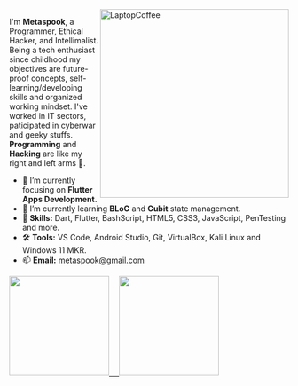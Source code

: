
<img src="https://raw.githubusercontent.com/MicaelliMedeiros/micaellimedeiros/master/image/computer-illustration.png" min-width="340px" max-width="400px" width="340px" align="right" alt="LaptopCoffee">

<p align="left"> 
I'm <strong>Metaspook</strong>, a Programmer, Ethical Hacker, and Intellimalist. Being a tech enthusiast since childhood my objectives are future-proof concepts, self-learning/developing skills and organized working mindset. I've worked in IT sectors, paticipated in cyberwar and geeky stuffs. <strong>Programming</strong> and <strong>Hacking</strong> are like my right and left arms 🤝.<br>
  
- 🔭 I’m currently focusing on <strong>Flutter Apps Development.</strong>
- 🌱 I’m currently learning <strong>BLoC</strong> and <strong>Cubit</strong> state management.
- 🦄 <strong>Skills:</strong> Dart, Flutter, BashScript, HTML5, CSS3, JavaScript, PenTesting and more.
- 🛠️ <strong>Tools:</strong> VS Code, Android Studio, Git, VirtualBox, Kali Linux and Windows 11 MKR.
- 📫 <strong>Email:</strong> <a href="mailto:metaspook@gmail.com" target="_blank">metaspook@gmail.com</a>
</p>

<div>
  <a href="https://github.com/metaspook">
    <img height="180em" src="https://github-readme-stats.vercel.app/api/top-langs/?username=metaspook&layout=compact&langs_count=7&theme=radical"/>&emsp;
    <img height="180em" src="https://github-readme-stats.vercel.app/api?username=metaspook&count_private=true&theme=radical&show_icons=true&include_all_commits=true&hide_rank=false"/>
</div>




<!--
### Hi there 👋
**metaspook/metaspook** is a ✨ _special_ ✨ repository because its `README.md` (this file) appears on your GitHub profile.

Here are some ideas to get you started:

- 🔭 I’m currently working on ...
- 🌱 I’m currently learning ...
- 👯 I’m looking to collaborate on ...
- 🤔 I’m looking for help with ...
- 💬 Ask me about ...
- 📫 How to reach me: ...
- 😄 Pronouns: ...
- ⚡ Fun fact: ...
-->
